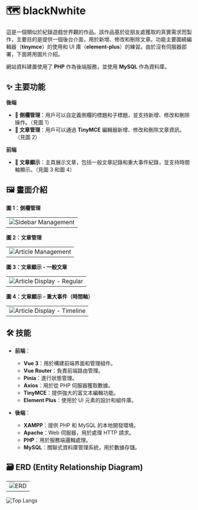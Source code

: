 # 🗺️ blackNwhite
這是一個類似於紀錄遊戲世界觀的作品。該作品基於從朋友處獲取的真實需求而製作，主要目的是提供一個後台介面，用於新增、修改和刪除文章。功能主要圍繞編輯器（**tinymce**）的使用和 UI 庫（**element-plus**）的練習。由於沒有伺服器部署，下面將用圖片介紹。

網站資料建置使用了 **PHP** 作為後端服務，並使用 **MySQL** 作為資料庫。

## ✨ 主要功能

**後端**
- **📝 側欄管理**：用戶可以自定義側欄的標題和子標題，並支持新增、修改和刪除操作。（見圖 1）
- **📝 文章管理**：用戶可以通過 **TinyMCE** 編輯器新增、修改和刪除文章資訊。（見圖 2）

**前端**
- **📄 文章顯示**：主頁展示文章，包括一般文章記錄和重大事件紀錄，並支持時間軸顯示。（見圖 3 和圖 4）


## 🖼️ 畫面介紹
**圖 1：側欄管理**
<table><tr><td align="center">
    <img src="https://github.com/user-attachments/assets/326a4a36-fcee-4de3-997a-2c0fb0c0cdda" alt="Sidebar Management" />
</td></tr></table>

**圖 2：文章管理**
<table><tr><td align="center">
    <img src="https://github.com/user-attachments/assets/1081e6e6-6113-4001-b806-39d31e709ed3" alt="Article Management" />
</td></tr></table>

**圖 3：文章顯示 - 一般文章**
<table><tr><td align="center">
    <img src="https://github.com/user-attachments/assets/1dcfb575-ffd5-48f9-b92a-e2c03570bb09" alt="Article Display - Regular" />
</td></tr></table>

**圖 4：文章顯示 - 重大事件（時間軸）**
<table><tr><td align="center">
    <img src="https://github.com/user-attachments/assets/933b82a6-7251-4cfb-b269-e68c742e62e8" alt="Article Display - Timeline" />
</td></tr></table>

## 🛠 技能

- **前端**：
  - **Vue 3**：用於構建前端界面和管理組件。
  - **Vue Router**：負責前端路由管理。
  - **Pinia**：進行狀態管理。
  - **Axios**：用於從 PHP 伺服器獲取數據。
  - **TinyMCE**：提供強大的富文本編輯功能。
  - **Element Plus**：使用於 UI 元素的設計和組件庫。

- **後端**：
  - **XAMPP**：提供 PHP 和 MySQL 的本地開發環境。
  - **Apache**：Web 伺服器，用於處理 HTTP 請求。
  - **PHP**：用於服務端邏輯處理。
  - **MySQL**：關聯式資料庫管理系統，用於數據存儲。

## 🗃️ ERD (Entity Relationship Diagram)
<table><tr><td align="center">
    <img src="https://github.com/user-attachments/assets/887565da-f388-41f0-abe6-18a5c8980ad8" alt="ERD" />
</td></tr></table>

![Top Langs](https://github-readme-stats.vercel.app/api/top-langs/?username=webkuma&hide_progress=true)
